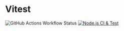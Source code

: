 # Vitest

![GitHub Actions Workflow Status](https://img.shields.io/github/actions/workflow/status/Frann0/Vitest/main.yml?style=for-the-badge&logo=github&label=%20)
[![Node.js CI & Test](https://github.com/Frann0/Vitest/actions/workflows/main.yml/badge.svg)](https://github.com/Frann0/Vitest/actions/workflows/main.yml)

